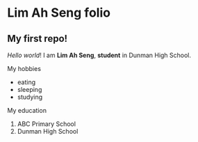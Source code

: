 # Lim Ah Seng folio
## My first repo!

_Hello_ *world*! I am **Lim Ah Seng**, __student__ in Dunman High School.

My hobbies
* eating
* sleeping
* studying

My education
1. ABC Primary School
2. Dunman High School
